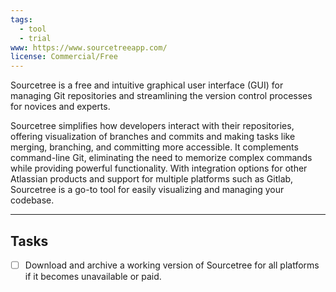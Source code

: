 ```yaml
---
tags:
  - tool
  - trial
www: https://www.sourcetreeapp.com/
license: Commercial/Free
---
```

Sourcetree is a free and intuitive graphical user interface (GUI) for managing Git repositories and streamlining the version control processes for novices and experts.

Sourcetree simplifies how developers interact with their repositories, offering visualization of branches and commits and making tasks like merging, branching, and committing more accessible. It complements command-line Git, eliminating the need to memorize complex commands while providing powerful functionality. With integration options for other Atlassian products and support for multiple platforms such as Gitlab, Sourcetree is a go-to tool for easily visualizing and managing your codebase.

---
## Tasks

- [ ] Download and archive a working version of Sourcetree for all platforms if it becomes unavailable or paid.